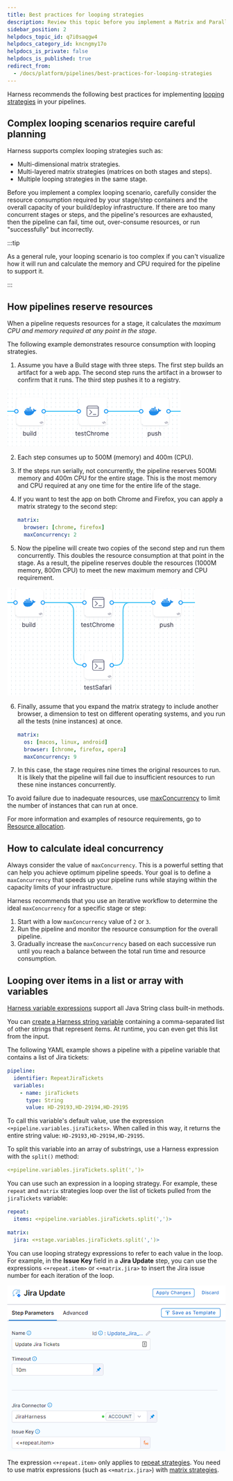 ```yaml
---
title: Best practices for looping strategies
description: Review this topic before you implement a Matrix and Parallelism strategy in your pipeline.
sidebar_position: 2
helpdocs_topic_id: q7i0saqgw4
helpdocs_category_id: kncngmy17o
helpdocs_is_private: false
helpdocs_is_published: true
redirect_from:
  - /docs/platform/pipelines/best-practices-for-looping-strategies
---
```


Harness recommends the following best practices for implementing [looping strategies](./looping-strategies-matrix-repeat-and-parallelism.md) in your pipelines.

## Complex looping scenarios require careful planning

Harness supports complex looping strategies such as:

* Multi-dimensional matrix strategies.
* Multi-layered matrix strategies (matrices on both stages and steps).
* Multiple looping strategies in the same stage.

Before you implement a complex looping scenario, carefully consider the resource consumption required by your stage/step containers and the overall capacity of your build/deploy infrastructure. If there are too many concurrent stages or steps, and the pipeline's resources are exhausted, then the pipeline can fail, time out, over-consume resources, or run "successfully" but incorrectly.

:::tip

As a general rule, your looping scenario is too complex if you can't visualize how it will run and calculate the memory and CPU required for the pipeline to support it.

:::

## How pipelines reserve resources

When a pipeline requests resources for a stage, it calculates the *maximum CPU and memory required at any point in the stage*.

The following example demonstrates resource consumption with looping strategies.

1. Assume you have a Build stage with three steps. The first step builds an artifact for a web app. The second step runs the artifact in a browser to confirm that it runs. The third step pushes it to a registry.

  ![](./static/best-practices-for-looping-strategies-06.png)

2. Each step consumes up to 500M (memory) and 400m (CPU).
3. If the steps run serially, not concurrently, the pipeline reserves 500Mi memory and 400m CPU for the entire stage. This is the most memory and CPU required at any one time for the entire life of the stage.
4. If you want to test the app on both Chrome and Firefox, you can apply a matrix strategy to the second step:

   ```yaml
   matrix:
     browser: [chrome, firefox]
     maxConcurrency: 2
   ```

5. Now the pipeline will create two copies of the second step and run them concurrently. This doubles the resource consumption at that point in the stage. As a result, the pipeline reserves double the resources (1000M memory, 800m CPU) to meet the new maximum memory and CPU requirement.

  ![](./static/best-practices-for-looping-strategies-07.png)

6. Finally, assume that you expand the matrix strategy to include another browser, a dimension to test on different operating systems, and you run all the tests (nine instances) at once.

   ```yaml
   matrix:
     os: [macos, linux, android]
     browser: [chrome, firefox, opera]
     maxConcurrency: 9
   ```

6. In this case, the stage requires nine times the original resources to run. It is likely that the pipeline will fail due to insufficient resources to run these nine instances concurrently.

To avoid failure due to inadequate resources, use [maxConcurrency](#how-to-calculate-ideal-concurrency) to limit the number of instances that can run at once.

For more information and examples of resource requirements, go to [Resource allocation](/docs/continuous-integration/use-ci/set-up-build-infrastructure/resource-limits).

## How to calculate ideal concurrency

Always consider the value of `maxConcurrency`. This is a powerful setting that can help you achieve optimum pipeline speeds. Your goal is to define a `maxConcurrency` that speeds up your pipeline runs while staying within the capacity limits of your infrastructure.

Harness recommends that you use an iterative workflow to determine the ideal `maxConcurrency` for a specific stage or step:

1. Start with a low `maxConcurrency` value of `2` or `3`.
2. Run the pipeline and monitor the resource consumption for the overall pipeline.
3. Gradually increase the `maxConcurrency` based on each successive run until you reach a balance between the total run time and resource consumption.

## Looping over items in a list or array with variables

[Harness variable expressions](../../variables-and-expressions/harness-variables.md) support all Java String class built-in methods.

You can [create a Harness string variable](/docs/platform/variables-and-expressions/expression-v2) containing a comma-separated list of other strings that represent items. At runtime, you can even get this list from the input.

The following YAML example shows a pipeline with a pipeline variable that contains a list of Jira tickets:

```yaml
pipeline:
  identifier: RepeatJiraTickets
  variables:
    - name: jiraTickets
      type: String
      value: HD-29193,HD-29194,HD-29195
```

To call this variable's default value, use the expression `<+pipeline.variables.jiraTickets>`. When called in this way, it returns the entire string value: `HD-29193,HD-29194,HD-29195`.

To split this variable into an array of substrings, use a Harness expression with the `split()` method:

```yaml
<+pipeline.variables.jiraTickets.split(',')>
```

You can use such an expression in a looping strategy. For example, these `repeat` and `matrix` strategies loop over the list of tickets pulled from the `jiraTickets` variable:

```yaml
repeat:
  items: <+pipeline.variables.jiraTickets.split(',')>
```

```yaml
matrix:
  jira: <+stage.variables.jiraTickets.split(',')>
```

You can use looping strategy expressions to refer to each value in the loop. For example, in the **Issue Key** field in a **Jira Update** step, you can use the expressions `<+repeat.item>` or `<+matrix.jira>` to insert the Jira issue number for each iteration of the loop.

![Repeat with split()](./static/best-practices-for-looping-strategies-08.png)

The expression `<+repeat.item>` only applies to [repeat strategies](./looping-strategies-matrix-repeat-and-parallelism.md#repeat-strategies). You need to use matrix expressions (such as `<+matrix.jira>`) with [matrix strategies](./looping-strategies-matrix-repeat-and-parallelism.md#matrix-strategies).

